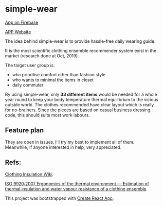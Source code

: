 # simple-wear

[App on Firebase](https://simple-wear-8950d.firebaseapp.com/)

[APP Website](https://xinyuewang1.github.io/simple-wear/)

The idea behind simple-wear is to provide hassle-free daily wearing guide.

It is the most scientific clothing ensemble recommender system exist in the market (research done at Oct, 2019).

The target user group is:

- who prioritise comfort other than fashion style
- who wants to minimal the items in closet
- daily commuter

By using simple-wear, only **33 different items** would be needed for a whole year round to keep your body temperature thermal equilibrium to the vicious outside world. The clothes recommended have clear layout which is really for no-brainers.
Since the pieces are based on casual business dressing code, this should suits most work labours.

## Feature plan

They are open in issues. I'll try my best to implement all of them. Meanwhile, if anyone interested in help, very appreciated.

## Refs:

[Clothing Insulation Wiki](https://en.wikipedia.org/wiki/Clothing_insulation).

[ISO 9920:2007
Ergonomics of the thermal environment — Estimation of thermal insulation and water vapour resistance of a clothing ensemble](https://www.iso.org/standard/39257.html).

This project was bootstrapped with [Create React App](https://github.com/facebook/create-react-app).
